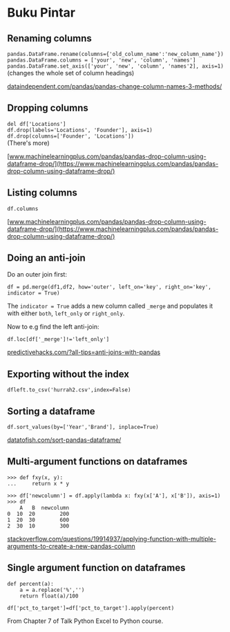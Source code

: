 # Buku Pintar

## Renaming columns
`pandas.DataFrame.rename(columns={'old_column_name':'new_column_name'})`  
`pandas.DataFrame.columns = ['your', 'new', 'column', 'names']`  
`pandas.DataFrame.set_axis(['your', 'new', 'column', 'names'2], axis=1)`  
(changes the whole set of column headings)

[dataindependent.com/pandas/pandas-change-column-names-3-methods/](https://dataindependent.com/pandas/pandas-change-column-names-3-methods/)

## Dropping columns
`del df['Locations']`  
`df.drop(labels='Locations', 'Founder'], axis=1)`  
`df.drop(columns=['Founder', 'Locations'])`  
(There's more)

[www.machinelearningplus.com/pandas/pandas-drop-column-using-dataframe-drop/](https://www.machinelearningplus.com/pandas/pandas-drop-column-using-dataframe-drop/)

## Listing columns

`df.columns`


[www.machinelearningplus.com/pandas/pandas-drop-column-using-dataframe-drop/](https://www.machinelearningplus.com/pandas/pandas-drop-column-using-dataframe-drop/)

## Doing an anti-join
Do an outer join first:

`df = pd.merge(df1,df2, how='outer', left_on='key', right_on='key', indicator = True)`

The `indicator = True` adds a new column called `_merge` and populates it with either  `both`, `left_only` or `right_only`.

Now to e.g find the left anti-join:

`df.loc[df['_merge']!='left_only']`

[predictivehacks.com/?all-tips=anti-joins-with-pandas](https://predictivehacks.com/?all-tips=anti-joins-with-pandas)

## Exporting without the index
`dfleft.to_csv('hurrah2.csv',index=False)`

## Sorting a dataframe
`df.sort_values(by=['Year','Brand'], inplace=True)`

[datatofish.com/sort-pandas-dataframe/](https://datatofish.com/sort-pandas-dataframe/)

## Multi-argument functions on dataframes
```
>>> def fxy(x, y):
...     return x * y

>>> df['newcolumn'] = df.apply(lambda x: fxy(x['A'], x['B']), axis=1)
>>> df
    A   B  newcolumn
0  10  20        200
1  20  30        600
2  30  10        300
```
[stackoverflow.com/questions/19914937/applying-function-with-multiple-arguments-to-create-a-new-pandas-column](https://stackoverflow.com/questions/19914937/applying-function-with-multiple-arguments-to-create-a-new-pandas-column)

## Single argument function on dataframes
```
def percent(a):
    a = a.replace('%','')
    return float(a)/100
    
df['pct_to_target']=df['pct_to_target'].apply(percent)
```

From Chapter 7 of Talk Python Excel to Python course.